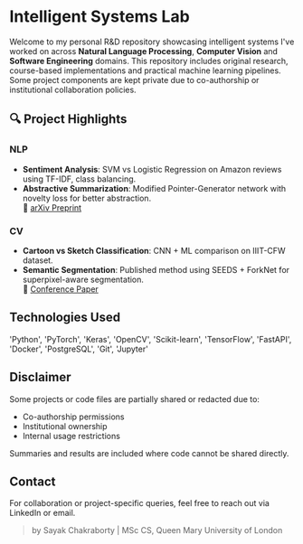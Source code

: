 # Intelligent Systems Lab #

Welcome to my personal R&D repository showcasing intelligent systems I've worked on across **Natural Language Processing**, **Computer Vision** and **Software Engineering** domains.
This repository includes original research, course-based implementations and practical machine learning pipelines. Some project components are kept private due to co-authorship or institutional collaboration policies.



## 🔍 Project Highlights

### NLP
- **Sentiment Analysis**: SVM vs Logistic Regression on Amazon reviews using TF-IDF, class balancing.
- **Abstractive Summarization**: Modified Pointer-Generator network with novelty loss for better abstraction.  
  🔗 [arXiv Preprint](https://arxiv.org/abs/2002.10959)

### CV
- **Cartoon vs Sketch Classification**: CNN + ML comparison on IIIT-CFW dataset.  
- **Semantic Segmentation**: Published method using SEEDS + ForkNet for superpixel-aware segmentation.  
  🔗 [Conference Paper](https://www.researchgate.net/publication/338685909_Two_Stage_Semantic_Segmentation_by_SEEDS_and_Fork_Net)


## Technologies Used

'Python', 'PyTorch', 'Keras', 'OpenCV', 'Scikit-learn', 'TensorFlow', 'FastAPI', 'Docker', 'PostgreSQL', 'Git', 'Jupyter'


## Disclaimer

Some projects or code files are partially shared or redacted due to:
- Co-authorship permissions
- Institutional ownership
- Internal usage restrictions

Summaries and results are included where code cannot be shared directly.

## Contact

For collaboration or project-specific queries, feel free to reach out via LinkedIn or email.

> by Sayak Chakraborty | MSc CS, Queen Mary University of London
